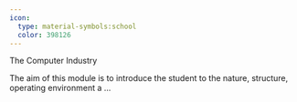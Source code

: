 ```yaml
---
icon:
  type: material-symbols:school
  color: 398126
---
```


The Computer Industry

The aim of this module is to introduce the student to the nature, structure, operating environment a ... 
